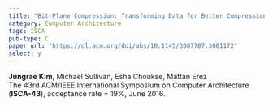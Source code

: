 ```yaml
---
title: "Bit-Plane Compression: Transforming Data for Better Compression in Many-core Architectures"
category: Computer Architecture
tags: ISCA
pub-type: C
paper_url: "https://dl.acm.org/doi/abs/10.1145/3007787.3001172"
select: y
---
```


**Jungrae Kim**, Michael Sullivan, Esha Choukse, Mattan Erez<br>
The 43rd ACM/IEEE International Symposium on Computer Architecture (**ISCA-43**), acceptance rate = 19%, June 2016.

